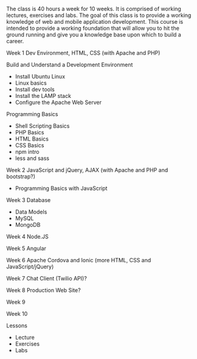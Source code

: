 The class is 40 hours a week for 10 weeks. It is comprised of working lectures, exercises and labs. The goal of this class is to provide a working knowledge of web and mobile application development. This course is intended to provide a working foundation that will allow you to hit the ground running and give you a knowledge base upon which to build a career.

Week 1 Dev Environment, HTML, CSS (with Apache and PHP)

Build and Understand a Development Environment
* Install Ubuntu Linux
* Linux basics
* Install dev tools
* Install the LAMP stack
* Configure the Apache Web Server

Programming Basics
* Shell Scripting Basics
* PHP Basics
* HTML Basics
* CSS Basics
* npm intro
* less and sass

Week 2 JavaScript and jQuery, AJAX (with Apache and PHP and bootstrap?)
* Programming Basics with JavaScript

Week 3 Database
* Data Models
* MySQL
* MongoDB

Week 4 Node.JS

Week 5 Angular

Week 6 Apache Cordova and Ionic (more HTML, CSS and JavaScript/jQuery)

Week 7 Chat Client (Twilio API)?

Week 8 Production Web Site?

Week 9

Week 10

Lessons
* Lecture
* Exercises
* Labs
